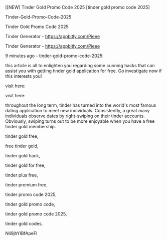 [[NEW] Tinder Gold Promo Code 2025 [tinder gold promo code 2025]

Tinder-Gold-Promo-Code-2025

Tinder Gold Promo Code 2025

Tinder Generator - https://appbitly.com/Pieee

Tinder Generator - https://appbitly.com/Pieee

9 minutes ago - tinder-gold-promo-code-2025:

this article is all to enlighten you regarding some cunning hacks that can assist you with getting tinder gold application for free. Go investigate now if this interests you!

visit here:

visit here:

throughout the long term, tinder has turned into the world's most famous dating application to meet new individuals. Consistently, a great many individuals observe dates by right-swiping on their tinder accounts. Obviously, swiping turns out to be more enjoyable when you have a free tinder gold membership.

tinder gold free,

free tinder gold,

tinder gold hack,

tinder gold for free,

tinder plus free,

tinder premium free,

tinder promo code 2025,

tinder gold promo code,

tinder gold promo code 2025,

tinder gold codes.

NIi9jhYlBfApeFI

